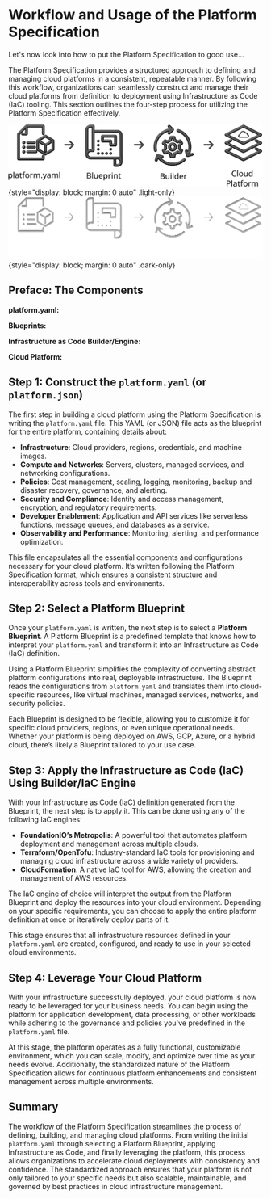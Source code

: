 # Workflow and Usage of the Platform Specification

Let's now look into how to put the Platform Specification to good use...

The Platform Specification provides a structured approach to defining and managing cloud platforms in a consistent, repeatable manner. By following this workflow, organizations can seamlessly construct and manage their cloud platforms from definition to deployment using Infrastructure as Code (IaC) tooling. This section outlines the four-step process for utilizing the Platform Specification effectively.

![Workflow](./workflow-light.svg){style="display: block; margin: 0 auto" .light-only}
![Workflow](./workflow-dark.svg){style="display: block; margin: 0 auto" .dark-only}

## Preface: The Components

**platform.yaml:**

**Blueprints:**

**Infrastructure as Code Builder/Engine:**

**Cloud Platform:**

## Step 1: Construct the `platform.yaml` (or `platform.json`)
The first step in building a cloud platform using the Platform Specification is writing the `platform.yaml` file. This YAML (or JSON) file acts as the blueprint for the entire platform, containing details about:

- **Infrastructure**: Cloud providers, regions, credentials, and machine images.
- **Compute and Networks**: Servers, clusters, managed services, and networking configurations.
- **Policies**: Cost management, scaling, logging, monitoring, backup and disaster recovery, governance, and alerting.
- **Security and Compliance**: Identity and access management, encryption, and regulatory requirements.
- **Developer Enablement**: Application and API services like serverless functions, message queues, and databases as a service.
- **Observability and Performance**: Monitoring, alerting, and performance optimization.

This file encapsulates all the essential components and configurations necessary for your cloud platform. It’s written following the Platform Specification format, which ensures a consistent structure and interoperability across tools and environments.

## Step 2: Select a Platform Blueprint
Once your `platform.yaml` is written, the next step is to select a **Platform Blueprint**. A Platform Blueprint is a predefined template that knows how to interpret your `platform.yaml` and transform it into an Infrastructure as Code (IaC) definition.

Using a Platform Blueprint simplifies the complexity of converting abstract platform configurations into real, deployable infrastructure. The Blueprint reads the configurations from `platform.yaml` and translates them into cloud-specific resources, like virtual machines, managed services, networks, and security policies.

Each Blueprint is designed to be flexible, allowing you to customize it for specific cloud providers, regions, or even unique operational needs. Whether your platform is being deployed on AWS, GCP, Azure, or a hybrid cloud, there’s likely a Blueprint tailored to your use case.

## Step 3: Apply the Infrastructure as Code (IaC) Using Builder/IaC Engine
With your Infrastructure as Code (IaC) definition generated from the Blueprint, the next step is to apply it. This can be done using any of the following IaC engines:

- **FoundationIO’s Metropolis**: A powerful tool that automates platform deployment and management across multiple clouds.
- **Terraform/OpenTofu**: Industry-standard IaC tools for provisioning and managing cloud infrastructure across a wide variety of providers.
- **CloudFormation**: A native IaC tool for AWS, allowing the creation and management of AWS resources.

The IaC engine of choice will interpret the output from the Platform Blueprint and deploy the resources into your cloud environment. Depending on your specific requirements, you can choose to apply the entire platform definition at once or iteratively deploy parts of it.

This stage ensures that all infrastructure resources defined in your `platform.yaml` are created, configured, and ready to use in your selected cloud environments.

## Step 4: Leverage Your Cloud Platform
With your infrastructure successfully deployed, your cloud platform is now ready to be leveraged for your business needs. You can begin using the platform for application development, data processing, or other workloads while adhering to the governance and policies you've predefined in the `platform.yaml` file.

At this stage, the platform operates as a fully functional, customizable environment, which you can scale, modify, and optimize over time as your needs evolve. Additionally, the standardized nature of the Platform Specification allows for continuous platform enhancements and consistent management across multiple environments.

## Summary
The workflow of the Platform Specification streamlines the process of defining, building, and managing cloud platforms. From writing the initial `platform.yaml` through selecting a Platform Blueprint, applying Infrastructure as Code, and finally leveraging the platform, this process allows organizations to accelerate cloud deployments with consistency and confidence. The standardized approach ensures that your platform is not only tailored to your specific needs but also scalable, maintainable, and governed by best practices in cloud infrastructure management.